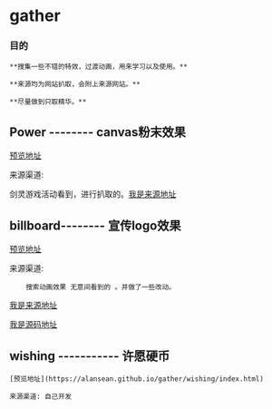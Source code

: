 # gather



### 目的

	**搜集一些不错的特效，过渡动画，用来学习以及使用。**
	
	**来源均为网站扒取，会附上来源网站。**
	
	**尽量做到只取精华。**






## Power  --------   canvas粉末效果  

 [预览地址](https://alansean.github.io/gather/powder/index.html)

 来源渠道:

   剑灵游戏活动看到，进行扒取的。[我是来源地址](http://bns.qq.com/cp/a20180612happynight/index.htm)

				

## billboard--------   宣传logo效果  

 [预览地址](https://alansean.github.io/gather/billboard/index.html)

 来源渠道:

   		搜索动画效果 无意间看到的 。并做了一些改动。

[我是来源地址](https://segmentfault.com/a/1190000011575074)

[我是源码地址](https://github.com/shiyangzhaoa/billboard)

## wishing ----------- 许愿硬币

	[预览地址](https://alansean.github.io/gather/wishing/index.html)

	来源渠道: 自己开发
